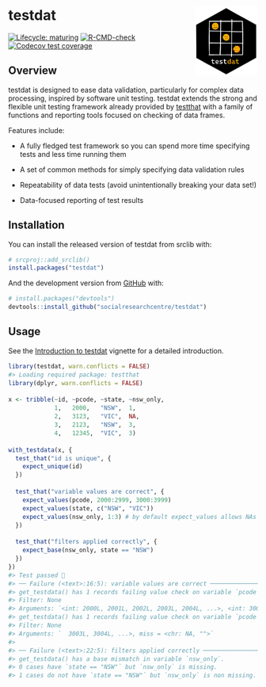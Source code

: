 
<!-- README.md is generated from README.Rmd. Please edit that file -->

# testdat <a href='https://socialresearchcentre.github.io/testdat/'><img src='man/figures/logo.png' align="right" height="139" />

<!-- badges: start -->

[![Lifecycle:
maturing](https://img.shields.io/badge/lifecycle-maturing-blue.svg)](https://lifecycle.r-lib.org/articles/stages.html#maturing)
[![R-CMD-check](https://github.com/socialresearchcentre/testdat/workflows/R-CMD-check/badge.svg)](https://github.com/socialresearchcentre/testdat/actions)
[![Codecov test
coverage](https://codecov.io/gh/socialresearchcentre/testdat/branch/master/graph/badge.svg)](https://app.codecov.io/gh/socialresearchcentre/testdat?branch=master)
<!-- badges: end -->

## Overview

testdat is designed to ease data validation, particularly for complex
data processing, inspired by software unit testing. testdat extends the
strong and flexible unit testing framework already provided by
[testthat](https://testthat.r-lib.org/) with a family of functions and
reporting tools focused on checking of data frames.

Features include:

-   A fully fledged test framework so you can spend more time specifying
    tests and less time running them

-   A set of common methods for simply specifying data validation rules

-   Repeatability of data tests (avoid unintentionally breaking your
    data set!)

-   Data-focused reporting of test results

## Installation

You can install the released version of testdat from srclib with:

``` r
# srcproj::add_srclib()
install.packages("testdat")
```

And the development version from [GitHub](https://github.com/) with:

``` r
# install.packages("devtools")
devtools::install_github("socialresearchcentre/testdat")
```

## Usage

See the [Introduction to
testdat](https://socialresearchcentre.github.io/testdat/articles/testdat.html)
vignette for a detailed introduction.

``` r
library(testdat, warn.conflicts = FALSE)
#> Loading required package: testthat
library(dplyr, warn.conflicts = FALSE)

x <- tribble(~id, ~pcode, ~state, ~nsw_only,
             1,   2000,   "NSW",  1,
             2,   3123,   "VIC",  NA,
             3,   2123,   "NSW",  3,
             4,   12345,  "VIC",  3)

with_testdata(x, {
  test_that("id is unique", {
    expect_unique(id)
  })
  
  test_that("variable values are correct", {
    expect_values(pcode, 2000:2999, 3000:3999)
    expect_values(state, c("NSW", "VIC"))
    expect_values(nsw_only, 1:3) # by default expect_values allows NAs
  })
  
  test_that("filters applied correctly", {
    expect_base(nsw_only, state == "NSW")
  })
})
#> Test passed 🌈
#> ── Failure (<text>:16:5): variable values are correct ──────────────────────────
#> get_testdata() has 1 records failing value check on variable `pcode`.
#> Filter: None
#> Arguments: `<int: 2000L, 2001L, 2002L, 2003L, 2004L, ...>, <int: 3000L, 3001L, 3002L,`
#> get_testdata() has 1 records failing value check on variable `pcode`.
#> Filter: None
#> Arguments: `  3003L, 3004L, ...>, miss = <chr: NA, "">`
#> 
#> ── Failure (<text>:22:5): filters applied correctly ────────────────────────────
#> get_testdata() has a base mismatch in variable `nsw_only`.
#> 0 cases have `state == "NSW"` but `nsw_only` is missing.
#> 1 cases do not have `state == "NSW"` but `nsw_only` is non missing.
```
